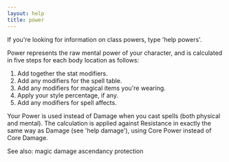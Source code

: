 ```yaml
---
layout: help
title: power
---
```


If you're looking for information on class powers, type 'help powers'.

Power represents the raw mental power of your character, and is calculated in 
five steps for each body location as follows:

1) Add together the stat modifiers.
2) Add any modifiers for the spell table.
3) Add any modifiers for magical items you're wearing.
4) Apply your style percentage, if any.
5) Add any modifiers for spell affects.

Your Power is used instead of Damage when you cast spells (both physical and 
mental).  The calculation is applied against Resistance in exactly the same 
way as Damage (see 'help damage'), using Core Power instead of Core Damage.

See also: magic damage ascendancy protection
